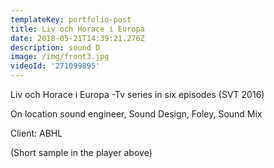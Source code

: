 ```yaml
---
templateKey: portfolio-post
title: Liv och Horace i Europa
date: 2018-05-21T14:39:21.276Z
description: sound D
image: /img/front3.jpg
videoId: '271099895'
---
```

Liv och Horace i Europa -Tv series in six episodes (SVT 2016)

On location sound engineer, Sound Design, Foley, Sound Mix

Client: ABHL

(Short sample in the player above)
